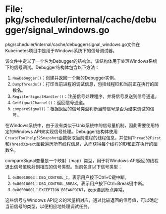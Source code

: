 # File: pkg/scheduler/internal/cache/debugger/signal_windows.go

pkg/scheduler/internal/cache/debugger/signal_windows.go文件在Kubernetes项目中是用于Windows系统下的信号调试器。

该文件中定义了一个名为Debugger的结构体，该结构体用于处理Windows系统下的信号调试。Debugger结构体包含以下方法：

1. `NewDebugger()`：创建并返回一个新的Debugger实例。
2. `DumpThreads()`：打印当前进程的调试信息，包括线程ID和当前正在执行的函数名。
3. `RegisterSignalHandler()`：注册信号处理程序，并将信号发送到信号通道。
4. `GetSignalChannel()`：返回信号通道。
5. `compareSignal()`：根据返回的信号类型判断当前信号是否为结束调试的信号。

在Windows系统中，由于没有类似于Unix系统中的信号量机制，因此需要使用特定的Windows API来实现信号处理。Debugger结构体使用`CreateToolhelp32Snapshot`函数获取当前进程的线程信息，并使用`Thread32First`和`Thread32Next`函数遍历所有线程信息，从而获得每个线程的ID和正在执行的函数名。

compareSignal变量是一个映射（map）类型，用于将Windows API返回的线程退出信号值映射到相应的信号类型。当前包含以下信号类型：

1. `0x80010003`：`DBG_CONTROL_C`，表示用户按下Ctrl+C键中断。
2. `0x80010001`：`DBG_CONTROL_BREAK`，表示用户按下Ctrl+Break键中断。
3. `0x80000001`：`EXCEPTION_BREAKPOINT`，表示遇到断点异常。

这些信号与Windows API定义的常量相对应，通过比较返回的信号值，可以确定当前信号的类型，以便相应地处理调试任务。

